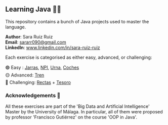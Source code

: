 ## Learning Java 👩‍💻

This repository contains a bunch of Java projects used to master the language.

**Author**: Sara Ruiz Ruiz <br />
**Email**: sararr090@gmail.com <br />
**LinkedIn**: www.linkedin.com/in/sara-ruiz-ruiz  <br />

Each exercise is categorised as either easy, advanced, or challenging: 

🟢 Easy : [Jarras](https://github.com/sararuizruiz/Learning_Java/tree/main/mdJarras), [NPI](https://github.com/sararuizruiz/Learning_Java/tree/main/mdNPI), [Urna](https://github.com/sararuizruiz/Learning_Java/tree/main/mdUrna), [Coches](https://github.com/sararuizruiz/Learning_Java/tree/main/mdCoches) <br />
🟡 Advanced: [Tren](https://github.com/sararuizruiz/Learning_Java/tree/main/mdTren) <br />
🔴 Challenging: [Rectas](https://github.com/sararuizruiz/Learning_Java/tree/main/mdRectas) + [Tesoro](https://github.com/sararuizruiz/Learning_Java/tree/main/mdTesoro) <br />

### Acknowledgements 👏
All these exercises are part of the 'Big Data and Artificial Intelligence' Master by the University of Málaga.
In particular, all of them were proposed by professor 'Francisco Gutiérrez' on the course 'OOP in Java'.


